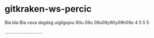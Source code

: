 # gitkraken-ws-percic
Bla bla
Bla
ceva
dsgdsg
uigligojou 90u 09u 09u09y90y09h09o
4
5
5
5


..............................